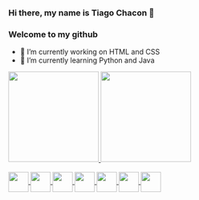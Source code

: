 ### Hi there, my name is Tiago Chacon 👋
<h3>Welcome to my github</h3>


- 🔭 I’m currently working on HTML and CSS
- 🌱 I’m currently learning Python and Java

<div>
  <a href="https://github.com/tiagochacon80">
  <img height="180em" src="https://github-readme-stats.vercel.app/api?username=tiagochacon80&show_icons=false&theme=algolia&include_all_commits=true&count_private=true"/>
  <img height="180em" src="https://github-readme-stats.vercel.app/api/top-langs/?username=tiagochacon80&layout=compact&langs_count=7&theme=algolia"/>
</div>
  
<div style="display: inline_block"><br>
  <img align="center" height="40" width="40" src="https://cdn.jsdelivr.net/gh/devicons/devicon/icons/html5/html5-original-wordmark.svg" />
  <img align="center" height="40" width="40" src="https://cdn.jsdelivr.net/gh/devicons/devicon/icons/css3/css3-original-wordmark.svg" />
  <img align="center" height="40" width="40" src="https://cdn.jsdelivr.net/gh/devicons/devicon/icons/javascript/javascript-original.svg" />
  <img align="center" height="40" width="40" src="https://cdn.jsdelivr.net/gh/devicons/devicon/icons/git/git-original.svg" />
  <img align="center" height="40" width="40" src="https://cdn.jsdelivr.net/gh/devicons/devicon/icons/github/github-original.svg" /> 
  <img align="center" height="40" width="40" src="https://cdn.jsdelivr.net/gh/devicons/devicon/icons/python/python-original.svg" />
  <img align="center" height="40" width="40" src="https://cdn.jsdelivr.net/gh/devicons/devicon/icons/java/java-original.svg" />
</div>

